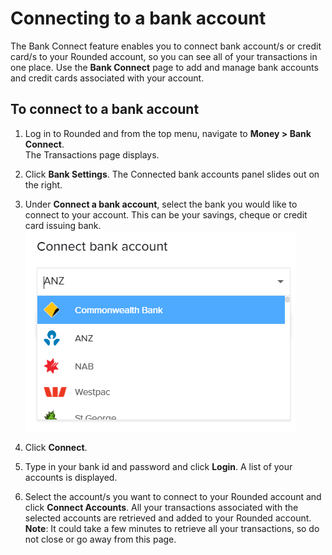 # Connecting to a bank account

The Bank Connect feature enables you to connect bank account/s or credit card/s to your Rounded account, so you can see all of your transactions in one place.
Use the **Bank Connect** page to add and manage bank accounts and credit cards associated with your account.

## To connect to a bank account

1. Log in to Rounded and from the top menu, navigate to **Money > Bank Connect**.  
   The Transactions page displays.

2. Click **Bank Settings**. 
   The Connected bank accounts panel slides out on the right.
   
3. Under **Connect a bank account**, select the bank you would like to connect to your account. This can be your savings, cheque or credit card issuing bank.
![](/assets/Connect_bank_account.png)
   
4. Click **Connect**. 

5. Type in your bank id and password and click **Login**.
   A list of your accounts is displayed.
   
6. Select the account/s you want to connect to your Rounded account and click **Connect Accounts**.
   All your transactions associated with the selected accounts are retrieved and added to your Rounded account.
   **Note**: It could take a few minutes to retrieve all your transactions, so do not close or go away from this page.
   
   



